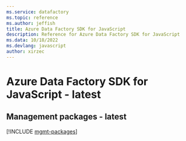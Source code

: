 ```yaml
---
ms.service: datafactory
ms.topic: reference
ms.author: jeffish
title: Azure Data Factory SDK for JavaScript
description: Reference for Azure Data Factory SDK for JavaScript
ms.data: 10/18/2022
ms.devlang: javascript
author: xirzec
---
```

# Azure Data Factory SDK for JavaScript - latest

## Management packages - latest
[!INCLUDE [mgmt-packages](data-factory-mgmt-index.md)]